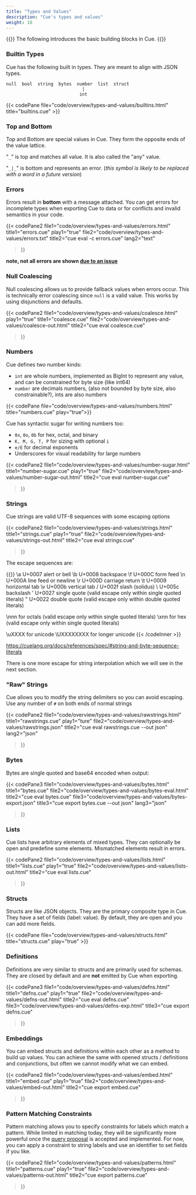 ```yaml
---
title: "Types and Values"
description: "Cue's types and values"
weight: 10
---
```


{{<lead>}}
The following introduces the basic building blocks in Cue.
{{</lead>}}


### Builtin Types

Cue has the following built in types.
They are meant to align with JSON types.

```text
null  bool  string  bytes  number  list  struct
                             |
                            int
```

{{< codePane file="code/overview/types-and-values/builtins.html" title="builtins.cue" >}}



### Top and Bottom

Top and Bottom are special values in Cue.
They form the opposite ends of the value lattice.

"`_`" is top and matches all value. It is also called the "any" value.

"`_|_`" is bottom and represents an error. (_this symbol is likely to be replaced with a word in a future version_)



### Errors

Errors result in __bottom__ with a message attached.
You can get errors for incomplete types when exporting Cue to data
or for conflicts and invalid semantics in your code.

{{< codePane2
	file1="code/overview/types-and-values/errors.html" title1="errors.cue" play1="true"
	file2="code/overview/types-and-values/errors.txt" title2="cue eval -c errors.cue" lang2="text"
>}}

__note, not all errors are shown [due to an issue](https://github.com/cue-lang/cue/issues/1319)__



### Null Coalescing

Null coalescing allows us to provide fallback values when errors occur.
This is technically error coalescing since `null` is a valid value.
This works by using disjunctions and defaults.

{{< codePane2
  file1="code/overview/types-and-values/coalesce.html" play1="true" title1="coalesce.cue"
  file2="code/overview/types-and-values/coalesce-out.html" title2="cue eval coalesce.cue"
>}}



### Numbers

Cue defines two number kinds:

- `int` are whole numbers, implemented as BigInt to represent any value, and can be constrained for byte size (like int64)
- `number` are decimals numbers, (also not bounded by byte size, also constrainable?), ints are also numbers

{{< codePane file="code/overview/types-and-values/numbers.html" title="numbers.cue" play="true">}}

Cue has syntactic sugar for writing numbers too:

- `0x`, `0o`, `0b` for hex, octal, and binary
- `K, M, G, T, P` for sizing with optional `i`
- `e/E` for decimal exponents
- Underscores for visual readability for large numbers

{{< codePane2
  file1="code/overview/types-and-values/number-sugar.html" title1="number-sugar.cue" play1="true"
  file2="code/overview/types-and-values/number-sugar-out.html" title2="cue eval number-sugar.cue"
>}}



### Strings

Cue strings are valid UTF-8 sequences with some escaping options

{{< codePane2
  file1="code/overview/types-and-values/strings.html" title1="strings.cue" play1="true"
  file2="code/overview/types-and-values/strings-out.html" title2="cue eval strings.cue"
>}}

The escape sequences are:

{{<codeInner lang="text">}}
\a   U+0007 alert or bell
\b   U+0008 backspace
\f   U+000C form feed
\n   U+000A line feed or newline
\r   U+000D carriage return
\t   U+0009 horizontal tab
\v   U+000b vertical tab
\/   U+002f slash (solidus)
\\   U+005c backslash
\'   U+0027 single quote  (valid escape only within single quoted literals)
\"   U+0022 double quote  (valid escape only within double quoted literals)

\nnn   for octals         (valid escape only within single quoted literals)
\xnn   for hex            (valid escape only within single quoted literals)

\uXXXX  for unicode
\UXXXXXXXX for longer unicode
{{< /codeInner >}}

https://cuelang.org/docs/references/spec/#string-and-byte-sequence-literals

There is one more escape for string interpolation which we will see in the next section.



### "Raw" Strings

Cue allows you to modify the string delimiters so you can avoid escaping.
Use any number of `#` on both ends of normal strings

{{< codePane2
  file1="code/overview/types-and-values/rawstrings.html" title1="rawstrings.cue" play1="ture"
  file2="code/overview/types-and-values/rawstrings.json" title2="cue eval rawstrings.cue --out json" lang2="json"
>}}



### Bytes

Bytes are single quoted and base64 encoded when output:

{{< codePane3
  file1="code/overview/types-and-values/bytes.html" title1="bytes.cue"
  file2="code/overview/types-and-values/bytes-eval.html" title2="cue eval bytes.cue"
  file3="code/overview/types-and-values/bytes-export.json" title3="cue export bytes.cue --out json" lang3="json"
>}}



### Lists

Cue lists have arbitrary elements of mixed types. They can optionally be open and predefine some elements.
Mismatched elements result in errors.

{{< codePane2
  file1="code/overview/types-and-values/lists.html" title1="lists.cue" play1="true"
  file2="code/overview/types-and-values/lists-out.html" title2="cue eval lists.cue"
>}}



### Structs

Structs are like JSON objects. They are the primary composite type in Cue.
They have a set of fields (label: value).
By default, they are open and you can add more fields.

{{< codePane file="code/overview/types-and-values/structs.html" title="structs.cue" play="true" >}}



### Definitions

Definitions are very similar to structs and are primarily used for schemas.
They are closed by default and are __not__ emitted by Cue when exporting.

{{< codePane3
  file1="code/overview/types-and-values/defns.html"     title1="defns.cue" play1="true"
  file2="code/overview/types-and-values/defns-out.html" title2="cue eval defns.cue"
  file3="code/overview/types-and-values/defns-exp.html" title3="cue export defns.cue"
>}}



### Embeddings

You can embed structs and definitions within each other as a method to build up values.
You can achieve the same with opened structs / definitions and conjunctions, but often we cannot modify what we can embed.

{{< codePane2
  file1="code/overview/types-and-values/embed.html"     title1="embed.cue" play1="true"
  file2="code/overview/types-and-values/embed-out.html" title2="cue export embed.cue"
>}}



### Pattern Matching Constraints

Pattern matching allows you to specify constraints for labels which match a pattern.
While limited in matching today, they will be significantly more powerful once the
[query proposal](https://github.com/cuelang/cue/issues/165) is accepted and implemented.
For now, you can apply a constraint to string labels and use an identifier to set fields if you like.

{{< codePane2
  file1="code/overview/types-and-values/patterns.html"     title1="patterns.cue" play1="true"
  file2="code/overview/types-and-values/patterns-out.html" title2="cue export patterns.cue"
>}}

